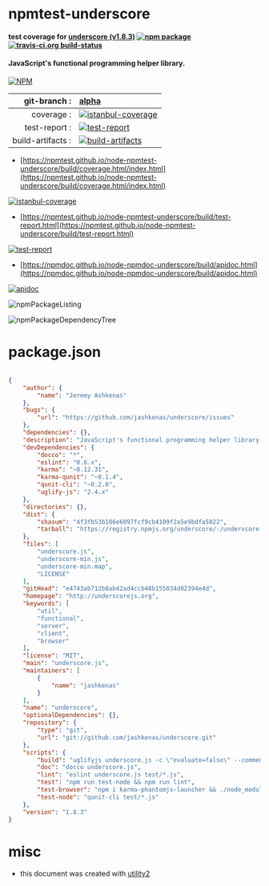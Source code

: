 # npmtest-underscore

#### test coverage for  [underscore (v1.8.3)](http://underscorejs.org)  [![npm package](https://img.shields.io/npm/v/npmtest-underscore.svg?style=flat-square)](https://www.npmjs.org/package/npmtest-underscore) [![travis-ci.org build-status](https://api.travis-ci.org/npmtest/node-npmtest-underscore.svg)](https://travis-ci.org/npmtest/node-npmtest-underscore)

#### JavaScript's functional programming helper library.

[![NPM](https://nodei.co/npm/underscore.png?downloads=true&downloadRank=true&stars=true)](https://www.npmjs.com/package/underscore)

| git-branch : | [alpha](https://github.com/npmtest/node-npmtest-underscore/tree/alpha)|
|--:|:--|
| coverage : | [![istanbul-coverage](https://npmtest.github.io/node-npmtest-underscore/build/coverage.badge.svg)](https://npmtest.github.io/node-npmtest-underscore/build/coverage.html/index.html)|
| test-report : | [![test-report](https://npmtest.github.io/node-npmtest-underscore/build/test-report.badge.svg)](https://npmtest.github.io/node-npmtest-underscore/build/test-report.html)|
| build-artifacts : | [![build-artifacts](https://npmtest.github.io/node-npmtest-underscore/glyphicons_144_folder_open.png)](https://github.com/npmtest/node-npmtest-underscore/tree/gh-pages/build)|

- [https://npmtest.github.io/node-npmtest-underscore/build/coverage.html/index.html](https://npmtest.github.io/node-npmtest-underscore/build/coverage.html/index.html)

[![istanbul-coverage](https://npmtest.github.io/node-npmtest-underscore/build/screenCapture.buildCi.browser.%252Ftmp%252Fbuild%252Fcoverage.lib.html.png)](https://npmtest.github.io/node-npmtest-underscore/build/coverage.html/index.html)

- [https://npmtest.github.io/node-npmtest-underscore/build/test-report.html](https://npmtest.github.io/node-npmtest-underscore/build/test-report.html)

[![test-report](https://npmtest.github.io/node-npmtest-underscore/build/screenCapture.buildCi.browser.%252Ftmp%252Fbuild%252Ftest-report.html.png)](https://npmtest.github.io/node-npmtest-underscore/build/test-report.html)

- [https://npmdoc.github.io/node-npmdoc-underscore/build/apidoc.html](https://npmdoc.github.io/node-npmdoc-underscore/build/apidoc.html)

[![apidoc](https://npmdoc.github.io/node-npmdoc-underscore/build/screenCapture.buildCi.browser.%252Ftmp%252Fbuild%252Fapidoc.html.png)](https://npmdoc.github.io/node-npmdoc-underscore/build/apidoc.html)

![npmPackageListing](https://npmtest.github.io/node-npmtest-underscore/build/screenCapture.npmPackageListing.svg)

![npmPackageDependencyTree](https://npmtest.github.io/node-npmtest-underscore/build/screenCapture.npmPackageDependencyTree.svg)



# package.json

```json

{
    "author": {
        "name": "Jeremy Ashkenas"
    },
    "bugs": {
        "url": "https://github.com/jashkenas/underscore/issues"
    },
    "dependencies": {},
    "description": "JavaScript's functional programming helper library.",
    "devDependencies": {
        "docco": "*",
        "eslint": "0.6.x",
        "karma": "~0.12.31",
        "karma-qunit": "~0.1.4",
        "qunit-cli": "~0.2.0",
        "uglify-js": "2.4.x"
    },
    "directories": {},
    "dist": {
        "shasum": "4f3fb53b106e6097fcf9cb4109f2a5e9bdfa5022",
        "tarball": "https://registry.npmjs.org/underscore/-/underscore-1.8.3.tgz"
    },
    "files": [
        "underscore.js",
        "underscore-min.js",
        "underscore-min.map",
        "LICENSE"
    ],
    "gitHead": "e4743ab712b8ab42ad4ccb48b155034d02394e4d",
    "homepage": "http://underscorejs.org",
    "keywords": [
        "util",
        "functional",
        "server",
        "client",
        "browser"
    ],
    "license": "MIT",
    "main": "underscore.js",
    "maintainers": [
        {
            "name": "jashkenas"
        }
    ],
    "name": "underscore",
    "optionalDependencies": {},
    "repository": {
        "type": "git",
        "url": "git://github.com/jashkenas/underscore.git"
    },
    "scripts": {
        "build": "uglifyjs underscore.js -c \"evaluate=false\" --comments \"/    .*/\" -m --source-map underscore-min.map -o underscore-min.js",
        "doc": "docco underscore.js",
        "lint": "eslint underscore.js test/*.js",
        "test": "npm run test-node && npm run lint",
        "test-browser": "npm i karma-phantomjs-launcher && ./node_modules/karma/bin/karma start",
        "test-node": "qunit-cli test/*.js"
    },
    "version": "1.8.3"
}
```



# misc
- this document was created with [utility2](https://github.com/kaizhu256/node-utility2)
